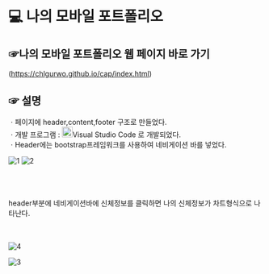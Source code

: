 # 💻 나의 모바일 포트폴리오

## ☞나의 모바일 포트폴리오 웹 페이지 바로 가기 
(https://chlgurwo.github.io/cap/index.html)

## ☞ 설명
ㆍ페이지에 header,content,footer 구조로 만들었다.<br>
ㆍ개발 프로그램 :  <a href="https://code.visualstudio.com/" title="Visual Studio Code"><img src="https://github.com/get-icon/geticon/raw/master/icons/visual-studio-code.svg" alt="Visual Studio Code" width="21px" height="21px"></a>Visual Studio Code 로 개발되었다. <br>
ㆍHeader에는 bootstrap프레임워크를 사용하여 네비게이션 바를 넣었다. <br>

![1](https://user-images.githubusercontent.com/101083779/197352745-61ea88e3-b40c-495d-a506-cd2176b44589.png)
![2](https://user-images.githubusercontent.com/101083779/197352748-d7f2c46f-a231-4923-9ddb-9dcced9f6354.png)

<br><br><br>
header부분에 네비게이션바에 신체정보를 클릭하면 나의 신체정보가 차트형식으로 나타난다.
<br><br><br>

![4](https://user-images.githubusercontent.com/101083779/197352996-9d0038b0-05ac-46c1-b87f-b795a7284c23.png)

![3](https://user-images.githubusercontent.com/101083779/197352944-40cb8d3c-eb4d-4ad6-9691-3dd440efd90b.png)



